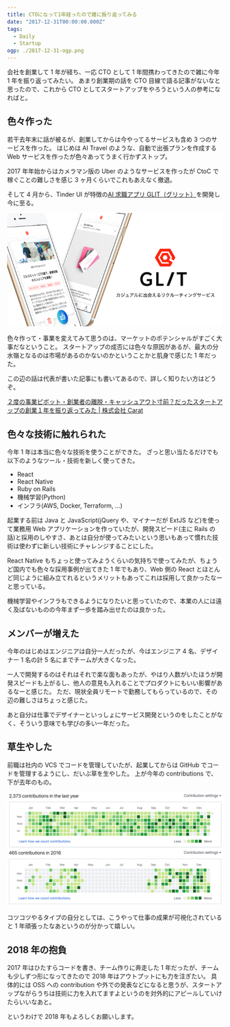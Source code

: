 ```yaml
---
title: CTOになって1年経ったので雑に振り返ってみる
date: "2017-12-31T00:00:00.000Z"
tags:
  - Daily
  - Startup
ogp: ./2017-12-31-ogp.png
---
```


会社を創業して 1 年が経ち、一応 CTO として 1 年間携わってきたので雑に今年 1 年を振り返ってみたい。
あまり創業期の話を CTO 目線で語る記事がないなと思ったので、これから CTO としてスタートアップをやろうという人の参考になればと。

## **色々作った**

若干去年末に話が被るが、創業してからは今やってるサービスも含め 3 つのサービスを作った。
はじめは AI Travel のような、自動で出張プランを作成する Web サービスを作ったが色々あってうまく行かずストップ。

2017 年年始からはカメラマン版の Uber のようなサービスを作ったが CtoC で稼ぐことの難しさを感じ 3 ヶ月くらいでこれもあえなく撤退。

そして 4 月から、Tinder UI が特徴の[AI 求職アプリ GLIT（グリット）](https://glit.io)を開発し今に至る。

![AI求職アプリGLIT（グリット）](./2017-12-31-glit.png)

色々作って・事業を変えてみて思うのは、マーケットのポテンシャルがすごく大事だなということ。
スタートアップの成否には色々な原因があるが、最大の分水嶺となるのは市場があるのかないのかということかと肌身で感じた 1 年だった。

この辺の話は代表が書いた記事にも書いてあるので、詳しく知りたい方はどうぞ。

[２度の事業ピボット・創業者の離脱・キャッシュアウト寸前？だったスタートアップの創業１年を振り返ってみた \| 株式会社 Carat](https://www.wantedly.com/companies/caratinc/post_articles/101445)

## **色々な技術に触れられた**

今年 1 年は本当に色々な技術を使うことができた。
ざっと思い当たるだけでも以下のようなツール・技術を新しく使ってきた。

- React
- React Native
- Ruby on Rails
- 機械学習(Python)
- インフラ(AWS, Docker, Terraform, ...)

起業する前は Java と JavaScript(jQuery や、マイナーだが ExtJS など)を使って業務用 Web アプリケーションを作っていたが、開発スピード(主に Rails の話)と採用のしやすさ、あとは自分が使ってみたいという思いもあって慣れた技術は使わずに新しい技術にチャレンジすることにした。

React Native もちょっと使ってみようくらいの気持ちで使ってみたが、ちょうど国内でも色々な採用事例が出てきた 1 年でもあり、Web 側の React とほとんど同じように組み立てれるというメリットもあってこれは採用して良かったなーと思っている。

機械学習やインフラもできるようになりたいと思っていたので、本業の人には遠く及ばないものの今年まず一歩を踏み出せたのは良かった。

## **メンバーが増えた**

今年のはじめはエンジニアは自分一人だったが、今はエンジニア 4 名、デザイナー 1 名の計 5 名にまでチームが大きくなった。

一人で開発するのはそれはそれで楽な面もあったが、やはり人数がいたほうが開発スピードも上がるし、他人の意見も入れることでプロダクトにもいい影響があるなーと感じた。
ただ、現状全員リモートで勤務してもらっているので、その辺の難しさはちょっと感じた。

あと自分は仕事でデザイナーといっしょにサービス開発というのをしたことがなく、そういう意味でも学びの多い一年だった。

## **草生やした**

前職は社内の VCS でコードを管理していたが、起業してからは GitHub でコードを管理するようにし、だいぶ草を生やした。
上が今年の contributions で、下が去年のもの。

![contributions](./2017-12-31-ogp.png)

コツコツやるタイプの自分としては、こうやって仕事の成果が可視化されていると 1 年頑張ったなあというのが分かって嬉しい。

## **2018 年の抱負**

2017 年はひたすらコードを書き、チーム作りに奔走した 1 年だったが、チームも少しずつ形になってきたので 2018 年はアウトプットにも力を注ぎたい。
具体的には OSS への contribution や外での発表などになると思うが、スタートアップながらうちは技術に力を入れてますよというのを対外的にアピールしていけたらいいなあと。

というわけで 2018 年もよろしくお願いします。
